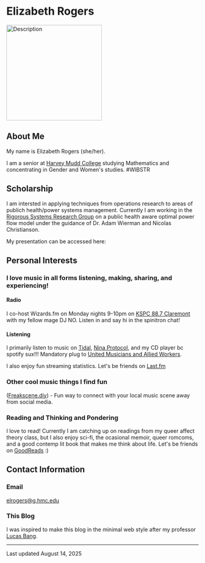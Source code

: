 # Elizabeth Rogers

<p>
    <img src="images/Profile.png" alt="Description" width="250">
</p>

## About Me

My name is Elizabeth Rogers (she/her). 

I am a senior at [Harvey Mudd College](https://www.hmc.edu) studying Mathematics and concentrating in Gender and Women's studies. #WIBSTR


## Scholarship 

I am intersted in applying techniques from operations research to areas of publich health/power systems management. Currently I am working in the [Rigorous Systems Research Group](https://rsrg.cms.caltech.edu/) on a public health aware optimal power flow model under the guidance of Dr. Adam Wierman and Nicolas Christianson.

My presentation can be accessed here:

## Personal Interests

### I love music in all forms listening, making, sharing, and experiencing! 

#### Radio
I co-host Wizards.fm on Monday nights 9-10pm on [KSPC 88.7 Claremont](https://kspc.org/) with my fellow mage DJ NO. Listen in and say hi in the spinitron chat!

#### Listening
I primarily listen to music on [Tidal](https://tidal.com/), [Nina Protocol](https://www.ninaprotocol.com/), and my CD player bc spotify sux!!! Mandatory plug to [United Musicians and Allied Workers](https://weareumaw.org/).

I also enjoy fun streaming statistics. Let's be friends on [Last.fm](https://www.last.fm/user/altostratus_)

### Other cool music things I find fun

([Freakscene.diy](https://freakscene.diy/)) - Fun way to connect with your local music scene away from social media.

### Reading and Thinking and Pondering

I love to read! Currently I am catching up on readings from my queer affect theory class, but I also enjoy sci-fi, the ocasional memoir, queer romcoms, and a good contemp lit book that makes me think about life. Let's be friends on [GoodReads](https://www.goodreads.com/altostratus) :)


## Contact Information

### Email 

elrogers@g.hmc.edu


### This Blog

I was inspired to make this blog in the minimal web style after my professor [Lucas Bang](https://www.cs.hmc.edu/~bang/index.html).

---

Last updated August 14, 2025
